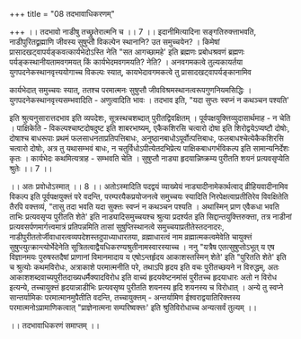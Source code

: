 +++
title = "08 तदभावाधिकरणम्"

+++
।। तदभावो नाडीषु तच्छ्रुतेरात्मनि च ।। 7 ।। इदानीमित्यादिना सङ्गतिरुक्त्ताभवति, नाडीपुरितद्व्रह्माणि जीवस्य सुषुप्तौ विकल्पेन स्थानानि? उत समुच्चयेन? । किमेषां प्रासादखट्वापर्यङ्कवत्कार्यभेदोऽस्ति नेति "सत आगच्छामहे' इति ब्रह्मणः प्रबोधश्रवणं ब्रह्मणः पर्यङ्कस्थानीयतामवगमयत् किं कार्यभेदमवगमयति? नेति? । अनवगमकत्वे तुल्यकायर्तया युगपदनेकस्थानवृत्त्ययोगाच्च विकल्पः स्यात्, कायभेदावगमकत्वे तु प्रासादखट्वापर्यङ्कानामिव

कार्यभेदात् समुच्चयः स्यात्, ततश्च परमात्मनः सुषुप्तौ जीवविश्रमस्थानत्वरूपगुणनियमसिद्धिः । युगपदनेकस्थानवृत्त्यसम्भवादिति - अणुत्वादिति भावः । तदभाव इति, "यदा सुप्तः स्वप्नं न कथञ्चन पश्यति'

इति श्रुत्यनुसारात्तदभाव इति व्यपदेशः, सूत्रस्थचशब्दात् पुरीतद्विवक्षितम् । पूर्वपक्षयुक्त्तिव्युदासार्थमाह - न चेति । पाक्षिकेति - विकल्पश्चाष्टदोषदुष्ट इति शाबरभाष्यम्, एकैकशिरसि चत्वारो दोषा इति शिरोद्वयेऽप्यष्टौ दोषोः, दोषाश्च बाधरूपाः प्रथमं फलसाधनताप्रतिपत्तिबाधः, अनुष्ठानबाधोऽपूर्वोत्पत्तिबाधः, फलबाधश्चेत्येकैकशिरसि चत्वारो दोषोः, अत्र तु यथासम्भवं बाधः, न चतुर्विधोऽपीत्येतदभिप्रेत्य पाक्षिकबाधगर्भविकल्प इति सामान्यनिर्देशः कृतः । कार्यभेदः कथमित्यत्राह - सम्भवति चेति । सुषुप्तौ नाड्या हृदयान्निष्क्रम्य पुरीतति शयनं प्रत्यवसृप्येति श्रुतेः ।। 7 ।।

।। अतः प्रवोधोऽस्मात् ।। 8 ।। अतोऽस्मादिति पदद्वयं व्याख्येयं नाड्यादीनामेकार्थत्वाद् व्रीहियवादीनामिव विकल्प इति पूर्वपक्षयुक्त्तं परे वदन्ति, परम्परयैकप्रयोजनत्वे समुच्चयः स्यादिति निरपेक्षत्वाप्रतीतिरेव विवक्षितेति तैरपि वक्त्तव्यं, "तासु तदा भवति यदा सुक्त्तः स्वप्नं न कथञ्चन पश्यति । अथास्मिन् प्राण एवैकधा भवति ताभिः प्रत्यवसृप्य पुरीतति शेते' इति नाड्यादिसमुच्चयश्च श्रुत्या प्रदर्श्यत इति सिद्दान्तयुक्त्तिरुक्त्ता, तत्र नाडीनां प्रत्यवसर्पणमार्गत्त्वमात्रं प्रतिपन्नमिति तासां सुषुप्तिस्थानत्वे समुच्चयाप्रतीतेस्तदनादरः, नाडीपुरीततोर्जीवाधारत्वव्यपदेशस्तदुपाध्याधारतया, व्रह्माधारत्वं नाम व्रह्मात्मकत्वमेवेति चायुक्त्तं सुषुप्त्युत्क्रान्त्योर्भेदेनेति सूत्रितत्वाद्वैयधिकरण्यश्रुतीनामस्वारस्याच्च । ननु "यत्रैष एतत्सुषुप्तोऽभूत् य एष विज्ञानमयः पुरुषस्तदैषां प्राणानां विमानमादाय य एषोऽन्तर्हृदय आकाशस्तस्मिन् शेते' इति "पुरितति शेते' इति च श्रुत्योः कथमविरोधः, अत्राकाशे परमात्मनीति परे, तथाऽपि हृदय इति वचः पुरीतच्छयने न विरुद्धम्, अतः आकाशशब्दवाच्यपुरीतदाख्यधर्मैक्यादविरोध इति वाच्यं हृदयवेष्टनमांसं पुरीतच्च हृदयाधारः अतो न विरोध इत्यन्ये, तच्चायुक्त्तं हृदयान्नाडीभिः प्रत्यवसृष्य पुरीतति शयनस्य हृदि शयनस्य च विरोधात् । अन्ये तु स्वप्ने सान्तर्यामिकः परमात्मानमुपैतीति वदन्ति, तच्चायुक्त्तम् - अन्तर्यामिण ईश्वराद्वयातिरिक्त्तस्य परमात्मनोऽप्रामाणिकत्वात् "प्राज्ञेनात्मना सम्परिष्वक्त्तः' इति श्रुतिविरोधाच्च अन्यत्सर्वं तुल्यम् ।।

।। तदभावाधिकरणं समाप्तम् ।।

